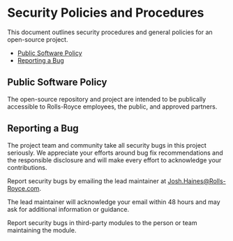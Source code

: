 # Security Policies and Procedures

This document outlines security procedures and general policies for an open-source project.

* [Public Software Policy](#public-software-policy)
* [Reporting a Bug](#reporting-a-bug)

## Public Software Policy

The open-source repository and project are intended to be publically accessible to Rolls-Royce employees, the public, and approved partners.

## Reporting a Bug

The project team and community take all security bugs in this project seriously.
We appreciate your efforts around bug fix recommendations and the
responsible disclosure and will make every effort to acknowledge your
contributions.

Report security bugs by emailing the lead maintainer at [Josh.Haines@Rolls-Royce.com](mailto:Josh.Haines@Rolls-Royce.com).

The lead maintainer will acknowledge your email within 48 hours and may ask for additional information or guidance.

Report security bugs in third-party modules to the person or team maintaining
the module.
